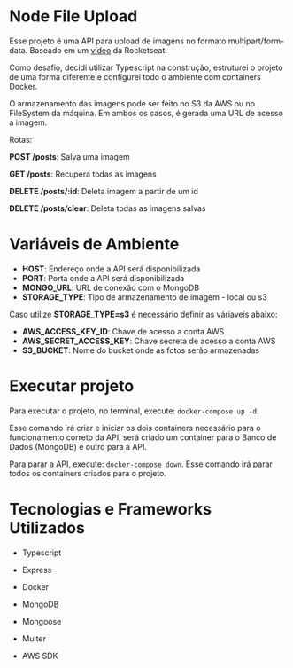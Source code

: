 # Node File Upload

Esse projeto é uma API para upload de imagens no formato multipart/form-data.
Baseado em um [vídeo](https://www.youtube.com/watch?v=MkkbUfcZUZM) da Rocketseat.

Como desafio, decidi utilizar Typescript na construção, estruturei o projeto de uma forma diferente e configurei todo o ambiente com containers Docker.

O armazenamento das imagens pode ser feito no S3 da AWS ou no FileSystem da máquina. Em ambos os casos, é gerada uma URL de acesso a imagem.

Rotas:

**POST /posts**: Salva uma imagem

**GET /posts**: Recupera todas as imagens

**DELETE /posts/:id**: Deleta imagem a partir de um id

**DELETE /posts/clear**: Deleta todas as imagens salvas

# Variáveis de Ambiente

-   **HOST**: Endereço onde a API será disponibilizada
-   **PORT**: Porta onde a API será disponibilizada
-   **MONGO_URL**: URL de conexão com o MongoDB
-   **STORAGE_TYPE**: Tipo de armazenamento de imagem - local ou s3

Caso utilize **STORAGE_TYPE=s3** é necessário definir as váriaveis abaixo:

-   **AWS_ACCESS_KEY_ID**: Chave de acesso a conta AWS
-   **AWS_SECRET_ACCESS_KEY**: Chave secreta de acesso a conta AWS
-   **S3_BUCKET**: Nome do bucket onde as fotos serão armazenadas

# Executar projeto

Para executar o projeto, no terminal, execute: `docker-compose up -d`.

Esse comando irá criar e iniciar os dois containers necessário para o funcionamento correto da API, será criado um container para o Banco de Dados (MongoDB) e outro para a API.

Para parar a API, execute: `docker-compose down`. Esse comando irá parar todos os containers criados para o projeto.

# Tecnologias e Frameworks Utilizados

-   Typescript

-   Express

-   Docker

-   MongoDB

-   Mongoose

-   Multer

-   AWS SDK
